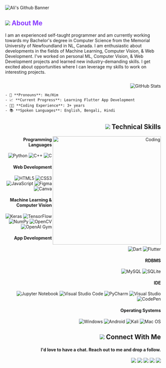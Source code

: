 <!-- Old Banner -->
<!-- ![](https://github.com/mohdalibn/mohdalibn/blob/main/Github%20Profile%20Banner.png) -->

![Ali's Github Banner](https://user-images.githubusercontent.com/95453430/149643685-5b6d131d-7547-4a72-8b71-ffe86cf6a050.gif)

<h2 style="color:#8b3dff"><img src="https://img.icons8.com/office/20/000000/user.png"/> About Me</h2>

<p>I am an experienced self-taught programmer and am currently working towards my Bachelor's degree in Computer Science from the Memorial University of Newfoundland in NL, Canada. I am enthusiastic about developments in the fields of Machine Learning, Computer Vision, & Web Development. I've worked on personal ML, Computer Vision, & Web Development projects and learned new industry-demanding skills. I get excited about opportunities where I can leverage my skills to work on interesting projects.</p>


<span style="display:flex;flex-direction:column;">
  
  <span align="right">
  
  ![GitHub Stats](https://github-readme-stats.vercel.app/api?username=mohdalibn&theme=radical)
  
  <span>

  <span align="left">
  
    - 👤 **Pronouns**: He/Him
    - 📈 **Current Progress**: Learning Flutter App Development 
    - 👨‍💻 **Coding Experience**: 3+ years
    - 📚 **Spoken Languages**: English, Bengali, Hindi
  
  </span>
  
</span>


<h2><img src="https://img.icons8.com/cotton/25/000000/technical-support.png"/> Technical Skills</h2>

<!-- https://user-images.githubusercontent.com/95453430/149643393-221548d4-04dd-493f-be0d-d67f1eecf416.gif -->

<img align="right" alt="Coding" width="350" src="https://user-images.githubusercontent.com/95453430/149643466-8243e600-1939-4f16-a640-46d901ca51b1.gif">


<h4>Programming Languages</h4>

![Python](https://img.shields.io/badge/python-3670A0?style=for-the-badge&logo=python&logoColor=ffdd54)
![C++](https://img.shields.io/badge/c++-%2300599C.svg?style=for-the-badge&logo=c%2B%2B&logoColor=white)
![C](https://img.shields.io/badge/c-%2300599C.svg?style=for-the-badge&logo=c&logoColor=white)
<h4>Web Development</h4>

![HTML5](https://img.shields.io/badge/html5-%23E34F26.svg?style=for-the-badge&logo=html5&logoColor=white)
![CSS3](https://img.shields.io/badge/css3-%231572B6.svg?style=for-the-badge&logo=css3&logoColor=white)
![JavaScript](https://img.shields.io/badge/javascript-%23323330.svg?style=for-the-badge&logo=javascript&logoColor=%23F7DF1E)
![Figma](https://img.shields.io/badge/figma-%23F24E1E.svg?style=for-the-badge&logo=figma&logoColor=white)
![Canva](https://img.shields.io/badge/Canva-%2300C4CC.svg?style=for-the-badge&logo=Canva&logoColor=white)
  
<h4>Machine Learning & Computer Vision</h4>

![Keras](https://img.shields.io/badge/Keras-%23D00000.svg?style=for-the-badge&logo=Keras&logoColor=white)
![TensorFlow](https://img.shields.io/badge/TensorFlow-%23FF6F00.svg?style=for-the-badge&logo=TensorFlow&logoColor=white)
![NumPy](https://img.shields.io/badge/numpy-%23013243.svg?style=for-the-badge&logo=numpy&logoColor=white)
![OpenCV](https://img.shields.io/badge/opencv-%23white.svg?style=for-the-badge&logo=opencv&logoColor=white)
![OpenAI Gym](https://img.shields.io/badge/OpenAI%20Gym-0081A5?style=for-the-badge&logo=OpenAI-Gym&logoColor=white)
<!-- ![Pandas](https://img.shields.io/badge/pandas-%23150458.svg?style=for-the-badge&logo=pandas&logoColor=white) -->
<!-- ![scikit-learn](https://img.shields.io/badge/scikit--learn-%23F7931E.svg?style=for-the-badge&logo=scikit-learn&logoColor=white) -->


<h4>App Development</h4>

![Dart](https://img.shields.io/badge/dart-%230175C2.svg?style=for-the-badge&logo=dart&logoColor=white)
![Flutter](https://img.shields.io/badge/Flutter-%2302569B.svg?style=for-the-badge&logo=Flutter&logoColor=white)

<h4>RDBMS</h4>

![MySQL](https://img.shields.io/badge/mysql-%2300f.svg?style=for-the-badge&logo=mysql&logoColor=white)
![SQLite](https://img.shields.io/badge/sqlite-%2307405e.svg?style=for-the-badge&logo=sqlite&logoColor=white)

<h4>IDE</h4>

![Jupyter Notebook](https://img.shields.io/badge/jupyter-%23FA0F00.svg?style=for-the-badge&logo=jupyter&logoColor=white)
![Visual Studio Code](https://img.shields.io/badge/Visual%20Studio%20Code-0078d7.svg?style=for-the-badge&logo=visual-studio-code&logoColor=white)
![PyCharm](https://img.shields.io/badge/pycharm-143?style=for-the-badge&logo=pycharm&logoColor=black&color=black&labelColor=green)
![Visual Studio](https://img.shields.io/badge/Visual%20Studio-5C2D91.svg?style=for-the-badge&logo=visual-studio&logoColor=white)
![CodePen](https://img.shields.io/badge/CodePen-white?style=for-the-badge&logo=codepen&logoColor=black)
<!-- ![Sublime Text](https://img.shields.io/badge/sublime_text-%23575757.svg?style=for-the-badge&logo=sublime-text&logoColor=important) -->


<h4>Operating Systems</h4>

![Windows](https://img.shields.io/badge/Windows-0078D6?style=for-the-badge&logo=windows&logoColor=white)
![Android](https://img.shields.io/badge/Android-3DDC84?style=for-the-badge&logo=android&logoColor=white)
![Kali](https://img.shields.io/badge/Kali-268BEE?style=for-the-badge&logo=kalilinux&logoColor=white)
![Mac OS](https://img.shields.io/badge/mac%20os-000000?style=for-the-badge&logo=macos&logoColor=F0F0F0)

<h2><img src="https://img.icons8.com/office/23/000000/talk-male--v1.png"/> Connect With Me</h2>

<h4>I'd love to have a chat. Reach out to me and drop a follow.</h4>

<!-- [<img src='https://cdn.jsdelivr.net/npm/simple-icons@3.0.1/icons/github.svg' alt='github' height='40'>](https://github.com/mohdalibn)  [<img src='https://cdn.jsdelivr.net/npm/simple-icons@3.0.1/icons/linkedin.svg' alt='linkedin' height='40'>](https://www.linkedin.com/in/mohdalibn/)  [<img src='https://cdn.jsdelivr.net/npm/simple-icons@3.0.1/icons/facebook.svg' alt='facebook' height='40'>](https://www.facebook.com/mohdalibn)  [<img src='https://cdn.jsdelivr.net/npm/simple-icons@3.0.1/icons/instagram.svg' alt='instagram' height='40'>](https://www.instagram.com/mohdalibn/)  [<img src='https://cdn.jsdelivr.net/npm/simple-icons@3.0.1/icons/codepen.svg' alt='codepen' height='40'>](https://codepen.io/mohdalibn)  [<img src='https://cdn.jsdelivr.net/npm/simple-icons@3.0.1/icons/gmail.svg' alt='gmail' height='40'>](testemail@gmail.com)   -->

 
 [<img src="https://img.icons8.com/color/37/000000/linkedin.png"/>](https://www.linkedin.com/in/mohdalibn/) [<img src="https://img.icons8.com/fluency/37/000000/facebook-new.png"/>](https://www.facebook.com/mohdalibn) [<img src="https://img.icons8.com/fluency/37/000000/instagram-new.png"/>](https://www.instagram.com/mohdalibn) [<img src="https://img.icons8.com/external-tal-revivo-duo-tal-revivo/34/000000/external-codepen-an-online-community-for-testing-and-showcasing-code-snippets-logo-duo-tal-revivo.png"/>](https://codepen.io/mohdalibn) [<img src="https://img.icons8.com/fluency/37/000000/gmail-new.png"/>](mohdalimarketingservice@mgmail.com)

